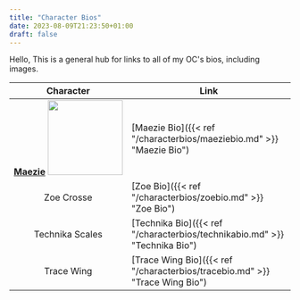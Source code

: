 ```yaml
---
title: "Character Bios"
date: 2023-08-09T21:23:50+01:00
draft: false
---
```


Hello, 
This is a general hub for links to all of my OC's bios, including images.

| Character                                                                                                                                                                           | Link                                                                        |
|:-----------------------------------------------------------------------------------------------------------------------------------------------------------------------------------:| --------------------------------------------------------------------------- |
| **<u>Maezie</u>** <img title="" src="file:///C:/Users/zr1nzoe/AppData/Roaming/marktext/images/be52d82f371c84089d8344d515405358b0889f08.png" alt="" width="134" data-align="center"> | [Maezie Bio]({{< ref "/characterbios/maeziebio.md" >}} "Maezie Bio")        |
| Zoe Crosse                                                                                                                                                                          | [Zoe Bio]({{< ref "/characterbios/zoebio.md" >}} "Zoe Bio")                 |
| Technika Scales                                                                                                                                                                     | [Technika Bio]({{< ref "/characterbios/technikabio.md" >}} "Technika Bio")  |
| Trace Wing                                                                                                                                                                          | [Trace Wing Bio]({{< ref "/characterbios/tracebio.md" >}} "Trace Wing Bio") |